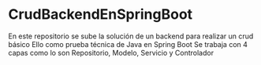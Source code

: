 # CrudBackendEnSpringBoot
En este repositorio se sube la solución de un backend para realizar un crud básico
Ello como prueba técnica de Java en Spring Boot
Se trabaja con 4 capas como lo son Repositorio, Modelo, Servicio y Controlador
